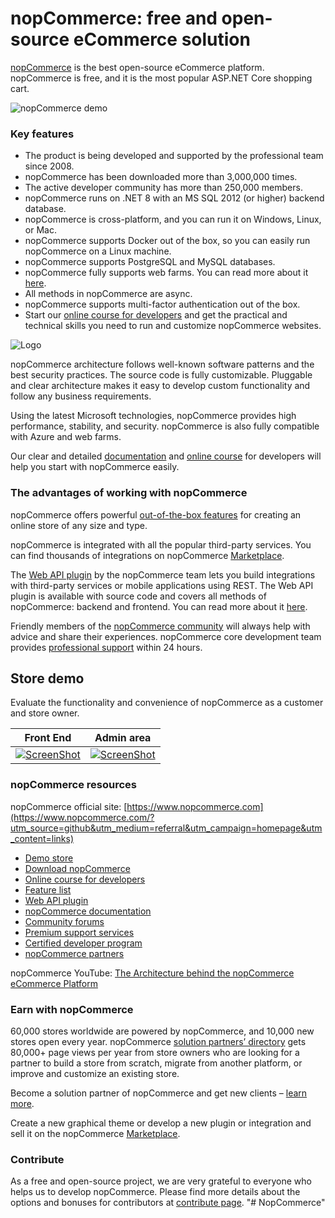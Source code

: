 ﻿﻿nopCommerce: free and open-source eCommerce solution
===========

[nopCommerce](https://www.nopcommerce.com/?utm_source=github&utm_medium=content&utm_campaign=homepage) is the best open-source eCommerce platform. nopCommerce is free, and it is the most popular ASP.NET Core shopping cart.

![nopCommerce demo](https://www.nopcommerce.com/images/github/responsive_devices_codeplex.png#v1)

### Key features ###

* The product is being developed and supported by the professional team since 2008.
* nopCommerce has been downloaded more than 3,000,000 times.
* The active developer community has more than 250,000 members.
* nopCommerce runs on .NET 8 with an MS SQL 2012 (or higher) backend database.
* nopCommerce is cross-platform, and you can run it on Windows, Linux, or Mac.
* nopCommerce supports Docker out of the box, so you can easily run nopCommerce on a Linux machine.
* nopCommerce supports PostgreSQL and MySQL databases.
* nopCommerce fully supports web farms. You can read more about it [here](https://docs.nopcommerce.com/en/developer/tutorials/web-farms.html?utm_source=github&utm_medium=referral&utm_campaign=documentation&utm_content=text).  
* All methods in nopCommerce are async.
* nopCommerce supports multi-factor authentication out of the box.
* Start our [online course for developers](https://nopcommerce.com/training?utm_source=github&utm_medium=referral&utm_campaign=course&utm_content=text) and get the practical and technical skills you need to run and customize nopCommerce websites.

![Logo](https://www.nopcommerce.com/images/github/logos.png#v2)

nopCommerce architecture follows well-known software patterns and the best security practices. The source code is fully customizable. Pluggable and clear architecture makes it easy to develop custom functionality and follow any business requirements.

Using the latest Microsoft technologies, nopCommerce provides high performance, stability, and security. nopCommerce is also fully compatible with Azure and web farms.

Our clear and detailed [documentation](https://docs.nopcommerce.com/developer/index.html?utm_source=github&utm_medium=referral&utm_campaign=documentation&utm_content=text) and [online course](https://nopcommerce.com/training?utm_source=github&utm_medium=referral&utm_campaign=course&utm_content=text) for developers will help you start with nopCommerce easily.


### The advantages of working with nopCommerce ###

nopCommerce offers powerful [out-of-the-box features](https://www.nopcommerce.com/features?utm_source=github&utm_medium=referral&utm_campaign=features&utm_content=text) for creating an online store of any size and type.

nopCommerce is integrated with all the popular third-party services. You can find thousands of integrations on nopCommerce [Marketplace](https://www.nopcommerce.com/marketplace?utm_source=github&utm_medium=referral&utm_campaign=marketplace&utm_content=text).

The [Web API plugin](https://www.nopcommerce.com/web-api?utm_source=github&utm_medium=referral&utm_campaign=WebAPI&utm_content=text) by the nopCommerce team lets you build integrations with third-party services or mobile applications using REST. The Web API plugin is available with source code and covers all methods of nopCommerce: backend and frontend. You can read more about it [here](https://www.nopcommerce.com/web-api?utm_source=github&utm_medium=referral&utm_campaign=WebAPI&utm_content=text).

Friendly members of the [nopCommerce community](https://www.nopcommerce.com/boards?utm_source=github&utm_medium=referral&utm_campaign=forum&utm_content=text) will always help with advice and share their experiences. nopCommerce core development team provides [professional support](https://www.nopcommerce.com/nopcommerce-premium-support-services?utm_source=github&utm_medium=referral&utm_campaign=premium_support&utm_content=text) within 24 hours.


## Store demo ##

Evaluate the functionality and convenience of nopCommerce as a customer and store owner.

Front End | Admin area
----|------
[![ScreenShot](https://www.nopcommerce.com/images/github/public-demo.png#v1)](https://demo.nopcommerce.com?utm_source=github&utm_medium=referral&utm_campaign=demo_store&utm_content=button) | [![ScreenShot](https://www.nopcommerce.com/images/github/admin-demo.png#v1)](https://admin-demo.nopcommerce.com/admin?utm_source=github&utm_medium=referral&utm_campaign=demo_store&utm_content=button)


### nopCommerce resources ###

nopCommerce official site: [https://www.nopcommerce.com](https://www.nopcommerce.com/?utm_source=github&utm_medium=referral&utm_campaign=homepage&utm_content=links)

* [Demo store](https://www.nopcommerce.com/demo?utm_source=github&utm_medium=referral&utm_campaign=demo_store&utm_content=links)
* [Download nopCommerce](https://www.nopcommerce.com/download-nopcommerce?utm_source=github&utm_medium=referral&utm_campaign=download_nop&utm_content=links)
* [Online course for developers](https://nopcommerce.com/training?utm_source=github&utm_medium=referral&utm_campaign=course&utm_content=links)
* [Feature list](https://www.nopcommerce.com/features?utm_source=github&utm_medium=referral&utm_campaign=features&utm_content=links)
* [Web API plugin](https://www.nopcommerce.com/web-api?utm_source=github&utm_medium=referral&utm_campaign=WebAPI&utm_content=links)
* [nopCommerce documentation](https://docs.nopcommerce.com?utm_source=github&utm_medium=referral&utm_campaign=documentation&utm_content=links)
* [Community forums](https://www.nopcommerce.com/boards?utm_source=github&utm_medium=referral&utm_campaign=forum&utm_content=links)
* [Premium support services](https://www.nopcommerce.com/nopcommerce-premium-support-services?utm_source=github&utm_medium=referral&utm_campaign=premium_support&utm_content=links)
* [Certified developer program](https://www.nopcommerce.com/certified-developer-program?utm_source=github&utm_medium=referral&utm_campaign=certified_developer&utm_content=links)
* [nopCommerce partners](https://www.nopcommerce.com/partners?utm_source=github&utm_medium=referral&utm_campaign=solution_partners&utm_content=links)

nopCommerce YouTube: [The Architecture behind the nopCommerce eCommerce Platform](https://www.youtube.com/watch?v=6gLbizzSA9o&list=PLnL_aDfmRHwtJmzeA7SxrpH3-XDY2ue0a)


### Earn with nopCommerce ###

60,000 stores worldwide are powered by nopCommerce, and 10,000 new stores open every year. nopCommerce [solution partners’ directory](https://www.nopcommerce.com/partners?utm_source=github&utm_medium=referral&utm_campaign=solution_partners&utm_content=text_become_partner) gets 80,000+ page views per year from store owners who are looking for a partner to build a store from scratch, migrate from another platform, or improve and customize an existing store.

Become a solution partner of nopCommerce and get new clients – [learn more](https://www.nopcommerce.com/become-partner?utm_source=github&utm_medium=referral&utm_campaign=become-partner&utm_content=learn_more).

Create a new graphical theme or develop a new plugin or integration and sell it on the nopCommerce [Marketplace](https://www.nopcommerce.com/marketplace?utm_source=github&utm_medium=referral&utm_campaign=marketplace&utm_content=text_sell_on_marketplace).


### Contribute ###

As a free and open-source project, we are very grateful to everyone who helps us to develop nopCommerce. Please find more details about the options and bonuses for contributors at [contribute page](https://www.nopcommerce.com/contribute?utm_source=github&utm_medium=referral&utm_campaign=contribute&utm_content=text).
"# NopCommerce" 
